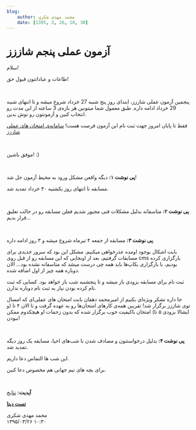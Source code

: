 ```yaml
---
blog:
    author: محمد مهدی شکری
    date: [1395, 3, 26, 10, 30]
---
```

# آزمون عملی پنجم شاززز

<div class="cnt">
<p>سلام!</p>
<p>طاعات و عباداتتون قبول حق!</p>
<p><br/></p>
<p>پنجمین آزمون عملی شاززز، ابتدای روز پنج شنبه 27 خرداد شروع میشه و تا انتهای شنبه 29 خرداد ادامه داره. طبق معمول شما میتونین هر بازه‌ی 3 ساعته از این مدت رو انتخاب کنین و آزمونتون رو توش بدین.</p>
<p>فقط تا پایان امروز جهت ثبت نام این آزمون فرصت هست! <a href="http://cms-sh44zzz.rhcloud.com/">سامانه‌ی امتحان های عملی شاززز</a></p>
<p><br/></p>
<p>موفق باشین! :)</p>
<p><br/></p>
<p><b>پی نوشت ۱:</b> دیگه واقعن مشکل ورود به محیط آزمون حل شد!</p>
<p>مسابقه تا انتهای روز یکشنیه ۳۰ خرداد تمدید شد.</p>
<p><br/></p>
<p><b>پی نوشت ۲:</b> متاسفانه بدلیل مشکلات فنی مجبور شدیم فعلن مسابقه رو در حالت تعلیق قرار بدیم...</p>
<p><br/></p>
<p><b>پی نوشت ۳:</b> مسابقه از جمعه ۴ تیرماه شروع میشه و ۳ روز ادامه داره.</p>
<p>بابت اشکال بوجود اومده عذرخواهی میکنیم. مشکل این بود که سرور جدیدی برای مسابقات گرفتیم، بعد از اونجایی که این مسابقه رو از قبل روی cms بارگزاری کرده بودیم، با بارگزاری بکاپ‌ها باید همه چی درست میشد که متاسفانه نشده بود... الان دوباره همه چیز از اول اضافه شده.</p>
<p>ثبت نام برای مسابقه بزودی باز میشه و تا پنجشنبه شب باز خواهد بود. کسایی که ثبت نام کرده بودن نیاز به ثبت نام دوباره ندارن.</p>
<p>جا داره تشکر ویژه‌ای بکنیم از امیرمحمد دهقان بابت امتحان‌ های عملی‌ای که امسال توی شاززز برگزار شد! تقریبن همه‌ی کارهای امتحان‌ها رو به عهده گرفت و تا الان ۴ تا (و ایشالا بزودی ۵ تا) امتحان باکیفیت خوب برگزار شده که بدون زحمات او هیچکدوم ممکن نبودن!</p>
<p><br/></p>
<p><b>پی نوشت ۴: </b>بدلیل درخواستتون و مصادف شدن با شب‌های احیا، مسابقه یک روز دیگه تمدید شد.</p>
<p>این شب ها التماس دعا داریم.</p>
<p>برای بچه های تیم جهانی هم مخصوص دعا کنین.</p>
<p><br/></p>
<p><b>آپدیت:</b> <a href="http://bayanbox.ir/download/5384461792176467954/ranking5.pdf">نتایج</a></p>
<p><b><a href="http://bayanbox.ir/download/3490359670270775946/shaazzz5.7z">تست دیتا</a></b></p>
</div>

<div class="blog-info">
    <div class="blog-author">محمد مهدی شکری</div>
    <div class="blog-date">۱۳۹۵/۰۳/۲۶ ۱۰:۳۰</div>
</div>


